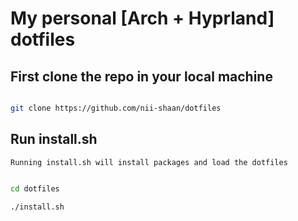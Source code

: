 # My personal [Arch + Hyprland] dotfiles



## First clone the repo in your local machine
```bash

git clone https://github.com/nii-shaan/dotfiles  

```



## Run install.sh 
`Running install.sh will install packages and load the dotfiles`

```bash

cd dotfiles

./install.sh

```
